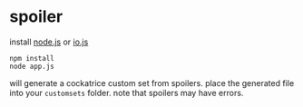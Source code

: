 # spoiler

install [node.js] or [io.js]

    npm install
    node app.js

will generate a cockatrice custom set from spoilers. place the generated file
into your `customsets` folder. note that spoilers may have errors.

[node.js]: https://nodejs.org/
[io.js]: https://iojs.org/
